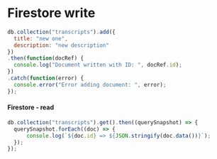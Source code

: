 # Firestore write





```javascript
db.collection("transcripts").add({
  title: "new one",
  description: "new description"
})
.then(function(docRef) {
  console.log("Document written with ID: ", docRef.id);
})
.catch(function(error) {
  console.error("Error adding document: ", error);
});
```

#### Firestore - read

```javascript
db.collection("transcripts").get().then((querySnapshot) => {
  querySnapshot.forEach((doc) => {
      console.log(`${doc.id} => ${JSON.stringify(doc.data())}`);
  });
});
```

